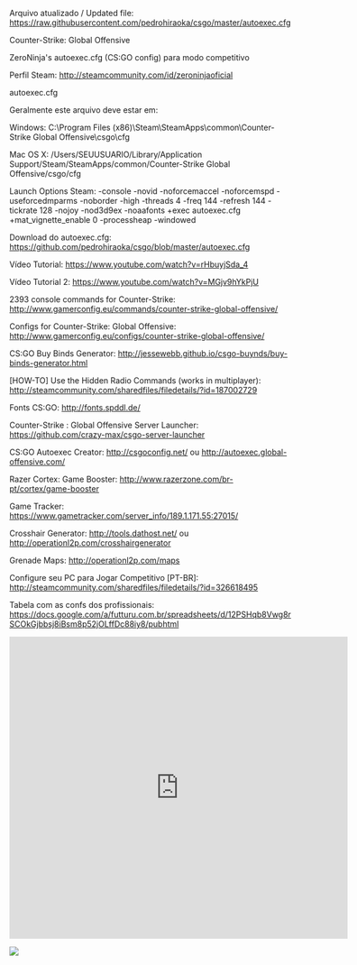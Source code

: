 Arquivo atualizado / Updated file: https://raw.githubusercontent.com/pedrohiraoka/csgo/master/autoexec.cfg

Counter-Strike: Global Offensive

ZeroNinja's autoexec.cfg (CS:GO config) para modo competitivo

Perfil Steam: http://steamcommunity.com/id/zeroninjaoficial

autoexec.cfg

Geralmente este arquivo deve estar em:

Windows:
C:\Program Files (x86)\Steam\SteamApps\common\Counter-Strike Global Offensive\csgo\cfg

Mac OS X:
/Users/SEUUSUARIO/Library/Application Support/Steam/SteamApps/common/Counter-Strike Global Offensive/csgo/cfg

Launch Options Steam: -console -novid -noforcemaccel -noforcemspd -useforcedmparms -noborder -high -threads 4 -freq 144 -refresh 144 -tickrate 128 -nojoy -nod3d9ex -noaafonts +exec autoexec.cfg +mat_vignette_enable 0 -processheap -windowed

Download do autoexec.cfg: https://github.com/pedrohiraoka/csgo/blob/master/autoexec.cfg

Vídeo Tutorial: https://www.youtube.com/watch?v=rHbuyjSda_4

Vídeo Tutorial 2: https://www.youtube.com/watch?v=MGjv9hYkPjU

2393 console commands for Counter-Strike: http://www.gamerconfig.eu/commands/counter-strike-global-offensive/

Configs for Counter-Strike: Global Offensive: http://www.gamerconfig.eu/configs/counter-strike-global-offensive/

CS:GO Buy Binds Generator: http://jessewebb.github.io/csgo-buynds/buy-binds-generator.html

[HOW-TO] Use the Hidden Radio Commands (works in multiplayer): http://steamcommunity.com/sharedfiles/filedetails/?id=187002729

Fonts CS:GO: http://fonts.spddl.de/

Counter-Strike : Global Offensive Server Launcher: https://github.com/crazy-max/csgo-server-launcher

CS:GO Autoexec Creator: http://csgoconfig.net/ ou http://autoexec.global-offensive.com/

Razer Cortex: Game Booster: http://www.razerzone.com/br-pt/cortex/game-booster

Game Tracker:
https://www.gametracker.com/server_info/189.1.171.55:27015/

Crosshair Generator: http://tools.dathost.net/ ou http://operationl2p.com/crosshairgenerator

Grenade Maps: http://operationl2p.com/maps

Configure seu PC para Jogar Competitivo [PT-BR]: http://steamcommunity.com/sharedfiles/filedetails/?id=326618495

Tabela com as confs dos profissionais: https://docs.google.com/a/futturu.com.br/spreadsheets/d/12PSHqb8Vwg8rSCOkGjbbsj8iBsm8p52jOLffDc88iy8/pubhtml

<iframe src="http://cache.www.gametracker.com/components/html0/?host=189.1.171.47:27018&bgColor=333333&fontColor=CCCCCC&titleBgColor=222222&titleColor=FF9900&borderColor=555555&linkColor=FFCC00&borderLinkColor=222222&showMap=1&currentPlayersHeight=100&showCurrPlayers=1&topPlayersHeight=100&showTopPlayers=1&showBlogs=0&width=600" frameborder="0" scrolling="no" width="600" height="536"></iframe>

<a href="http://www.speedtest.net/my-result/3851846856"><img src="http://www.speedtest.net/result/3851846856.png" /></a>
